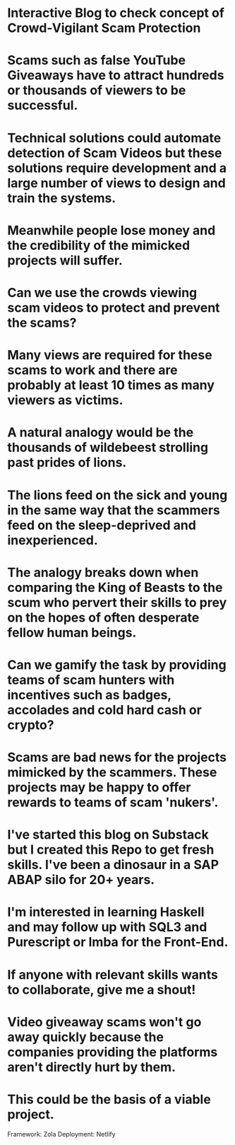 # Interactive Blog to check concept of Crowd-Vigilant Scam Protection
#
# Scams such as false YouTube Giveaways have to attract hundreds or thousands of viewers to be successful.
#
# Technical solutions could automate detection of Scam Videos but these solutions require development and a large number of views to design and train the systems.  
# Meanwhile people lose money and the credibility of the mimicked projects will suffer.
#
# Can we use the crowds viewing scam videos to protect and prevent the scams? 
# Many views are required for these scams to work and there are probably at least 10 times as many viewers as victims. 
#
# A natural analogy would be the thousands of wildebeest strolling past prides of lions.  
# The lions feed on the sick and young in the same way that the scammers feed on the sleep-deprived and inexperienced.
#
# The analogy breaks down when comparing the King of Beasts to the scum who pervert their skills to prey on the hopes of often desperate fellow human beings.
#
# Can we gamify the task by providing teams of scam hunters with incentives such as badges, accolades and cold hard cash or crypto?
#
# Scams are bad news for the projects mimicked by the scammers. These projects may be happy to offer rewards to teams of scam 'nukers'.
# 
# I've started this blog on Substack but I created this Repo to get fresh skills.  I've been a dinosaur in a SAP ABAP silo for 20+ years. 
#
# I'm interested in learning Haskell and may follow up with SQL3 and Purescript or Imba for the Front-End.  
# If anyone with relevant skills wants to collaborate, give me a shout!
#
# Video giveaway scams won't go away quickly because the companies providing the platforms aren't directly hurt by them.  
# This could be the basis of a viable project.  

Framework: Zola
Deployment: Netlify
